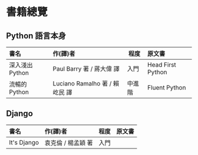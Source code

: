 # 書籍總覽

## Python 語言本身

|      書名       |             作(譯)者           |  程度  |      原文書       |
|:--------------- |:-------------------------------| ------ |:------------------|
| 深入淺出 Python | Paul Barry 著 / 蔣大偉  譯     | 入門   | Head First Python |
| 流暢的 Python   | Luciano Ramalho 著 / 賴屹民 譯 | 中進階 | Fluent Python     |

## Django

|      書名     |       作(譯)者      |  程度  |    原文書     |
|:------------- |:--------------------| ------ |:--------------|
| It's Django   | 袁克倫 / 楊孟穎  著 |  入門  |               |
